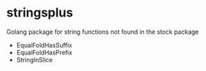 # stringsplus

Golang package for string functions not found in the stock package

- EqualFoldHasSuffix
- EqualFoldHasPrefix
- StringInSlice
